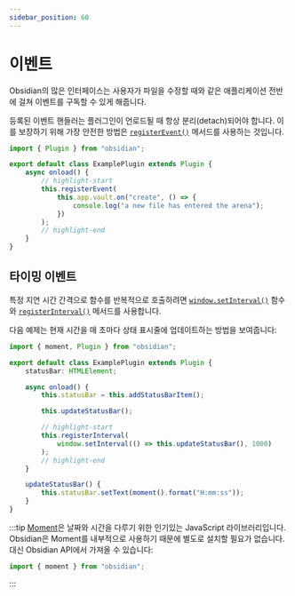 ```yaml
---
sidebar_position: 60
---
```


# 이벤트

Obsidian의 많은 인터페이스는 사용자가 파일을 수정할 때와 같은 애플리케이션 전반에 걸쳐 이벤트를 구독할 수 있게 해줍니다.

등록된 이벤트 핸들러는 플러그인이 언로드될 때 항상 분리(detach)되어야 합니다. 이를 보장하기 위해 가장 안전한 방법은 [`registerEvent()`](./reference/typescript/classes/Component.md#registerevent) 메서드를 사용하는 것입니다.

```ts title="main.ts"
import { Plugin } from "obsidian";

export default class ExamplePlugin extends Plugin {
    async onload() {
        // highlight-start
        this.registerEvent(
            this.app.vault.on("create", () => {
                console.log("a new file has entered the arena");
            })
        );
        // highlight-end
    }
}
```

## 타이밍 이벤트

특정 지연 시간 간격으로 함수를 반복적으로 호출하려면 [`window.setInterval()`](https://developer.mozilla.org/en-US/docs/Web/API/setInterval) 함수와 [`registerInterval()`](./reference/typescript/classes/Component.md#registerinterval) 메서드를 사용합니다.

다음 예제는 현재 시간을 매 초마다 상태 표시줄에 업데이트하는 방법을 보여줍니다:

```ts {11-13}
import { moment, Plugin } from "obsidian";

export default class ExamplePlugin extends Plugin {
    statusBar: HTMLElement;

    async onload() {
        this.statusBar = this.addStatusBarItem();

        this.updateStatusBar();

        // highlight-start
        this.registerInterval(
            window.setInterval(() => this.updateStatusBar(), 1000)
        );
        // highlight-end
    }

    updateStatusBar() {
        this.statusBar.setText(moment().format("H:mm:ss"));
    }
}
```

:::tip
[Moment](https://momentjs.com/)은 날짜와 시간을 다루기 위한 인기있는 JavaScript 라이브러리입니다. Obsidian은 Moment를 내부적으로 사용하기 때문에 별도로 설치할 필요가 없습니다. 대신 Obsidian API에서 가져올 수 있습니다:

```ts
import { moment } from "obsidian";
```

:::

